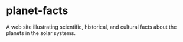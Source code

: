# planet-facts

A web site illustrating scientific, historical, and cultural facts about the planets in the solar systems.
